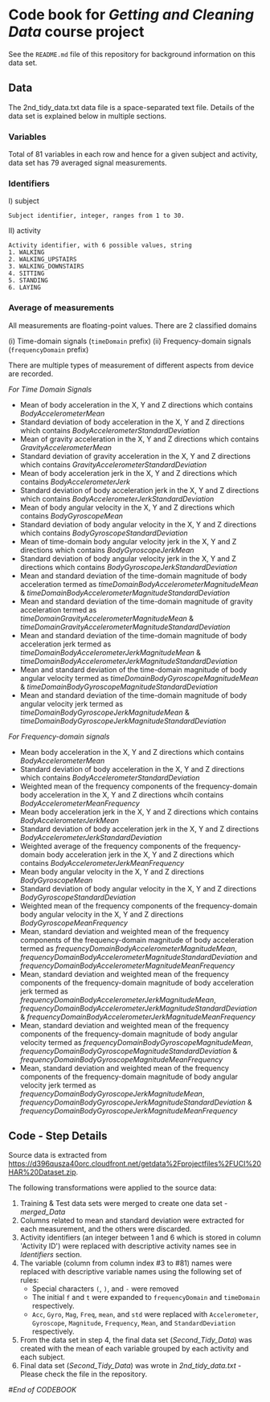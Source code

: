 # Code book for *Getting and Cleaning Data* course project

See the `README.md` file of this repository for background information on this data set.

## Data

The 2nd_tidy_data.txt data file is a space-separated text file. Details of the data set is explained below in multiple sections.

### Variables

Total of 81 variables in each row and hence for a given subject and activity, data set has 79 averaged signal measurements.

### Identifiers

I)  subject

	Subject identifier, integer, ranges from 1 to 30.

II) activity

	Activity identifier, with 6 possible values, string
	1. WALKING
	2. WALKING_UPSTAIRS
	3. WALKING_DOWNSTAIRS
	4. SITTING
	5. STANDING
	6. LAYING

### Average of measurements

All measurements are floating-point values. There are 2 classified domains

(i)  Time-domain signals (`timeDomain` prefix)
(ii) Frequency-domain signals (`frequencyDomain` prefix)

There are multiple types of measurement of different aspects from device are recorded.

*For Time Domain Signals*

- Mean of body acceleration in the X, Y and Z directions which contains *BodyAccelerometerMean*
- Standard deviation of body acceleration in the X, Y and Z directions which contains *BodyAccelerometerStandardDeviation*
- Mean of gravity acceleration in the X, Y and Z directions which contains *GravityAccelerometerMean*
- Standard deviation of gravity acceleration in the X, Y and Z directions which contains *GravityAccelerometerStandardDeviation*
- Mean of body acceleration jerk in the X, Y and Z directions which contains *BodyAccelerometerJerk*
- Standard deviation of body acceleration jerk in the X, Y and Z directions which contains *BodyAccelerometerJerkStandardDeviation*
- Mean of body angular velocity in the X, Y and Z directions which contains *BodyGyroscopeMean*
- Standard deviation of body angular velocity in the X, Y and Z directions which contains *BodyGyroscopeStandardDeviation*
- Mean of time-domain body angular velocity jerk in the X, Y and Z directions which contains *BodyGyroscopeJerkMean*
- Standard deviation of body angular velocity jerk in the X, Y and Z directions which contains *BodyGyroscopeJerkStandardDeviation*
- Mean and standard deviation of the time-domain magnitude of body acceleration termed as *timeDomainBodyAccelerometerMagnitudeMean* & *timeDomainBodyAccelerometerMagnitudeStandardDeviation*
- Mean and standard deviation of the time-domain magnitude of gravity acceleration termed as *timeDomainGravityAccelerometerMagnitudeMean* & *timeDomainGravityAccelerometerMagnitudeStandardDeviation*
- Mean and standard deviation of the time-domain magnitude of body acceleration jerk termed as *timeDomainBodyAccelerometerJerkMagnitudeMean* & *timeDomainBodyAccelerometerJerkMagnitudeStandardDeviation*
- Mean and standard deviation of the time-domain magnitude of body angular velocity termed as *timeDomainBodyGyroscopeMagnitudeMean* & *timeDomainBodyGyroscopeMagnitudeStandardDeviation*
- Mean and standard deviation of the time-domain magnitude of body angular velocity jerk termed as *timeDomainBodyGyroscopeJerkMagnitudeMean* & *timeDomainBodyGyroscopeJerkMagnitudeStandardDeviation*

*For Frequency-domain signals*

- Mean body acceleration in the X, Y and Z directions which contains *BodyAccelerometerMean*
- Standard deviation of body acceleration in the X, Y and Z directions which contains *BodyAccelerometerStandardDeviation*
- Weighted mean of the frequency components of the frequency-domain body acceleration in the X, Y and Z directions whcih contains *BodyAccelerometerMeanFrequency*
- Mean body acceleration jerk in the X, Y and Z directions which contains *BodyAccelerometerJerkMean*
- Standard deviation of body acceleration jerk in the X, Y and Z directions *BodyAccelerometerJerkStandardDeviation*
- Weighted average of the frequency components of the frequency-domain body acceleration jerk in the X, Y and Z directions which contains *BodyAccelerometerJerkMeanFrequency*
- Mean body angular velocity in the X, Y and Z directions *BodyGyroscopeMean*
- Standard deviation of body angular velocity in the X, Y and Z directions *BodyGyroscopeStandardDeviation*
- Weighted mean of the frequency components of the frequency-domain body angular velocity in the X, Y and Z directions *BodyGyroscopeMeanFrequency*
- Mean, standard deviation and weighted mean of the frequency components of the frequency-domain magnitude of body acceleration termed as *frequencyDomainBodyAccelerometerMagnitudeMean*, *frequencyDomainBodyAccelerometerMagnitudeStandardDeviation* and *frequencyDomainBodyAccelerometerMagnitudeMeanFrequency*
- Mean, standard deviation and weighted mean of the frequency components of the frequency-domain magnitude of body acceleration jerk  termed as *frequencyDomainBodyAccelerometerJerkMagnitudeMean*, *frequencyDomainBodyAccelerometerJerkMagnitudeStandardDeviation* & *frequencyDomainBodyAccelerometerJerkMagnitudeMeanFrequency*
- Mean, standard deviation and weighted mean of the frequency components of the frequency-domain magnitude of body angular velocity termed as  *frequencyDomainBodyGyroscopeMagnitudeMean*, *frequencyDomainBodyGyroscopeMagnitudeStandardDeviation* & *frequencyDomainBodyGyroscopeMagnitudeMeanFrequency*
- Mean, standard deviation and weighted mean of the frequency components of the frequency-domain magnitude of body angular velocity jerk termed as *frequencyDomainBodyGyroscopeJerkMagnitudeMean*, *frequencyDomainBodyGyroscopeJerkMagnitudeStandardDeviation* & *frequencyDomainBodyGyroscopeJerkMagnitudeMeanFrequency*

## Code - Step Details

Source data is extracted from https://d396qusza40orc.cloudfront.net/getdata%2Fprojectfiles%2FUCI%20HAR%20Dataset.zip.

The following transformations were applied to the source data:

1. Training &  Test data sets were merged to create one data set - *merged_Data*
2. Columns related to mean and standard deviation were extracted for each measurement, and the others were discarded.
3. Activity identifiers (an integer between 1 and 6 which is stored in column 'Activity ID') were replaced with descriptive activity names see in *Identifiers* section.
4. The variable (column from column index #3 to #81) names were replaced with descriptive variable names using the following set of rules:
	- Special characters `(`, `)`, and `-` were removed
	- The initial `f` and `t` were expanded to `frequencyDomain` and `timeDomain` respectively.
	- `Acc`, `Gyro`, `Mag`, `Freq`, `mean`, and `std` were replaced with `Accelerometer`, `Gyroscope`, `Magnitude`, `Frequency`, `Mean`, and `StandardDeviation` respectively.
5. From the data set in step 4, the final data set (*Second_Tidy_Data*) was created with the mean of each variable grouped by each activity and each subject.
6. Final data set (*Second_Tidy_Data*) was wrote in *2nd_tidy_data.txt* - Please check the file in the repository.

#*End of CODEBOOK*
